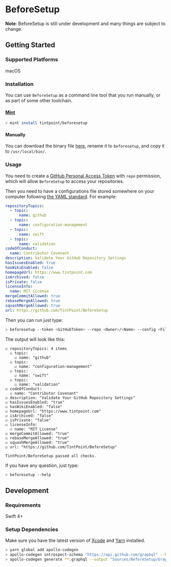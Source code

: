 # BeforeSetup

**Note**: BeforeSetup is still under development and many things are subject to change.

## Getting Started

### Supported Platforms

macOS

### Installation

You can use `BeforeSetup` as a command line tool that you run manually, or as part of some other toolchain.

#### [Mint](https://github.com/yonaskolb/mint)

```bash
> mint install tintpoint/beforesetup
```

#### Manually

You can download the binary file [here](https://github.com/TintPoint/BeforeSetup/releases/download/0.2/beforesetup), rename it to `beforesetup`, and copy it to `/usr/local/bin/`.

### Usage

You need to create a [GitHub Personal Access Token](https://help.github.com/articles/creating-a-personal-access-token-for-the-command-line/) with `repo` permission, which will allow `BeforeSetup` to access your repositories.

Then you need to have a configurations file stored somewhere on your computer following [the YAML standard](http://yaml.org). For example:

```yaml
repositoryTopics:
  - topic:
      name: github
  - topic:
      name: configuration-management
  - topic:
      name: swift
  - topic:
      name: validation
codeOfConduct:
  name: Contributor Covenant
description: Validate Your GitHub Repository Settings
hasIssuesEnabled: true
hasWikiEnabled: false
homepageUrl: https://www.tintpoint.com
isArchived: false
isPrivate: false
licenseInfo:
  name: MIT License
mergeCommitAllowed: true
rebaseMergeAllowed: true
squashMergeAllowed: true
url: https://github.com/TintPoint/BeforeSetup
```

Then you can run just type:

```bash
> beforesetup --token <GitHubToken> --repo <Owner>/<Name> --config <FilePath>
```

The output will look like this:

```
☑ repositoryTopics: 4 items
  ☑ topic: 
    ☑ name: "github"
  ☑ topic: 
    ☑ name: "configuration-management"
  ☑ topic: 
    ☑ name: "swift"
  ☑ topic: 
    ☑ name: "validation"
☑ codeOfConduct: 
  ☑ name: "Contributor Covenant"
☑ description: "Validate Your GitHub Repository Settings"
☑ hasIssuesEnabled: "true"
☑ hasWikiEnabled: "false"
☑ homepageUrl: "https://www.tintpoint.com"
☑ isArchived: "false"
☑ isPrivate: "false"
☑ licenseInfo: 
  ☑ name: "MIT License"
☑ mergeCommitAllowed: "true"
☑ rebaseMergeAllowed: "true"
☑ squashMergeAllowed: "true"
☑ url: "https://github.com/TintPoint/BeforeSetup"

TintPoint/BeforeSetup passed all checks.
```

If you have any question, just type:

```bash
> beforesetup --help
```

## Development

### Requirements

Swift 4+

### Setup Dependencies

Make sure you have the latest version of [Xcode](https://developer.apple.com/xcode/) and [Yarn](https://yarnpkg.com) installed.

```bash
> yarn global add apollo-codegen
> apollo-codegen introspect-schema "https://api.github.com/graphql" --header "Authorization: Bearer <token>"
> apollo-codegen generate **.graphql --output "Sources/BeforeSetup/GraphQL/API.swift"
```

